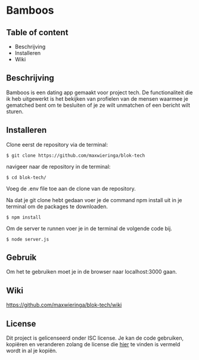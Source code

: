 # Bamboos

## Table of content

* Beschrijving
* Installeren 
* Wiki

## Beschrijving

Bamboos is een dating app gemaakt voor project tech. De functionaliteit die ik heb uitgewerkt is het bekijken van profielen van de mensen waarmee je gematched bent om te besluiten of je ze wilt unmatchen of een bericht wilt sturen.

## Installeren 

Clone eerst de repository via de terminal:

`$ git clone https://github.com/maxwieringa/blok-tech`

navigeer naar de repository in de terminal:

`$ cd blok-tech/`

Voeg de .env file toe aan de clone van de repository.

Na dat je git clone hebt gedaan voer je de command npm install uit in je terminal om de packages te downloaden.

`$ npm install`

Om de server te runnen voer je in de terminal de volgende code bij.

`$ node server.js`

## Gebruik

Om het te gebruiken moet je in de browser naar localhost:3000 gaan.

## Wiki

https://github.com/maxwieringa/blok-tech/wiki

## License 

Dit project is gelicenseerd onder ISC license. Je kan de code gebruiken, kopiëren en veranderen zolang de license die [hier](https://github.com/maxwieringa/blok-tech/blob/master/license.md) te vinden is vermeld wordt in al je kopiën.

